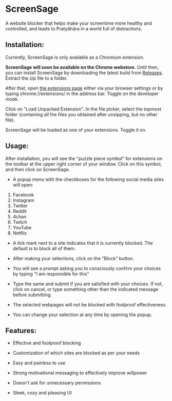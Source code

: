 # ScreenSage
A website blocker that helps make your screentime more healthy and controlled, and leads to Pratyāhāra in a world full of distractions.
 
## Installation:
Currently, ScreenSage is only available as a Chromium extension.
 
**ScreenSage will soon be available on the Chrome webstore.**
Until then, you can install ScreenSage by downloading the latest build from [Releases](https://github.com/devashish-kaushik/ScreenSage/releases). Extract the zip file to a folder.
 
After that, open [the extensions page](chrome://extensions/) either via your browser settings or by typing chrome://extensions/ in the address bar. Toggle on the developer mode.
 
Click on "Load Unpacked Extension". In the file picker, select the topmost folder (containing all the files you obtained after unzipping, but no other file).
 
ScreenSage will be loaded as one of your extensions. Toggle it on.
 
## Usage:
After installation, you will see the "puzzle piece symbol" for extensions on the toolbar at the upper right corner of your window. Click on this symbol, and then click on ScreenSage.
 
- A popup menu with the checkboxes for the following social media sites will open:
1. Facebook
2. Instagram
3. Twitter
4. Reddit
5. 4chan
6. Twitch
7. YouTube
8. Netflix
 
- A tick mark next to a site indicates that it is currently blocked. The default is to block all of them.
 
- After making your selections, click on the "Block" button.
 
- You will see a prompt asking you to consciously confirm your choices by typing "I am responsible for this"
 
- Type the same and submit if you are satisfied with your choices. If not, click on cancel, or type something other than the indicated message before submitting.
 
- The selected webpages will not be blocked with foolproof effectiveness.
 
- You can change your selection at any time by opening the popup.
 
## Features:
 
 - Effective and foolproof blocking
 
 - Customization of which sites are blocked as per your needs
 
 - Easy and painless to use
 
 - Strong motivational messaging to effectively improve willpower
 
 - Doesn't ask for unnecessary permissions

 - Sleek, cozy and pleasing UI